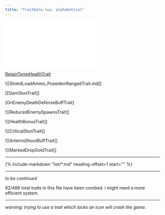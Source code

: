 ```yaml
---
title: "TraitData.lua, alphabetical"
---
```


![WrathDamageBuffTrait](WrathDamageBuffTrait.md)

[RetainTempHealthTrait](RetainTempHealthTrait.md)

![[ShieldLoadAmmo_PoseidonRangedTrait.md]]

[[SlamStunTrait]]

 [OnEnemyDeathDefenseBuffTrait]

![[ReducedEnemySpawnsTrait]]

![[HealthBonusTrait]]

![[CriticalStunTrait]]

![[ArtemisShoutBuffTrait]]

![[MarkedDropGoldTrait]]

---

{%
	include-markdown "list/*.md"
	heading-offset=1
	start="<!-- end front matter -->"
%}

---
*to be continued*

82/488 total traits in this file have been combed. i might need a more efficient system.

---
*warning: trying to use a trait which lacks an icon will crash the game.*